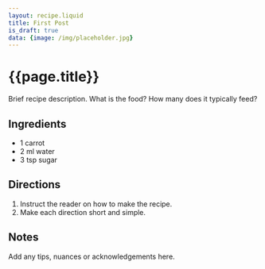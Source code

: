 ```yaml
---
layout: recipe.liquid
title: First Post
is_draft: true
data: {image: /img/placeholder.jpg}
---
```

# {{page.title}}

Brief recipe description. What is the food? How many does it typically feed?

## Ingredients

- 1 carrot
- 2 ml water
- 3 tsp sugar

## Directions

1. Instruct the reader on how to make the recipe.
2. Make each direction short and simple.

## Notes

Add any tips, nuances or acknowledgements here.